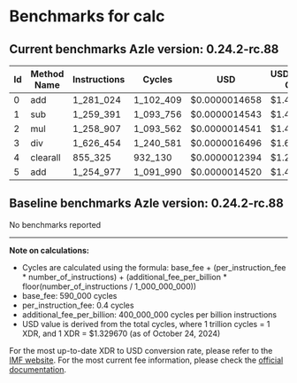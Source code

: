 # Benchmarks for calc

## Current benchmarks Azle version: 0.24.2-rc.88

| Id  | Method Name | Instructions | Cycles    | USD           | USD/Million Calls |
| --- | ----------- | ------------ | --------- | ------------- | ----------------- |
| 0   | add         | 1_281_024    | 1_102_409 | $0.0000014658 | $1.46             |
| 1   | sub         | 1_259_391    | 1_093_756 | $0.0000014543 | $1.45             |
| 2   | mul         | 1_258_907    | 1_093_562 | $0.0000014541 | $1.45             |
| 3   | div         | 1_626_454    | 1_240_581 | $0.0000016496 | $1.64             |
| 4   | clearall    | 855_325      | 932_130   | $0.0000012394 | $1.23             |
| 5   | add         | 1_254_977    | 1_091_990 | $0.0000014520 | $1.45             |

## Baseline benchmarks Azle version: 0.24.2-rc.88

No benchmarks reported

---

**Note on calculations:**

-   Cycles are calculated using the formula: base_fee + (per_instruction_fee \* number_of_instructions) + (additional_fee_per_billion \* floor(number_of_instructions / 1_000_000_000))
-   base_fee: 590_000 cycles
-   per_instruction_fee: 0.4 cycles
-   additional_fee_per_billion: 400_000_000 cycles per billion instructions
-   USD value is derived from the total cycles, where 1 trillion cycles = 1 XDR, and 1 XDR = $1.329670 (as of October 24, 2024)

For the most up-to-date XDR to USD conversion rate, please refer to the [IMF website](https://www.imf.org/external/np/fin/data/rms_sdrv.aspx).
For the most current fee information, please check the [official documentation](https://internetcomputer.org/docs/current/developer-docs/gas-cost#execution).

